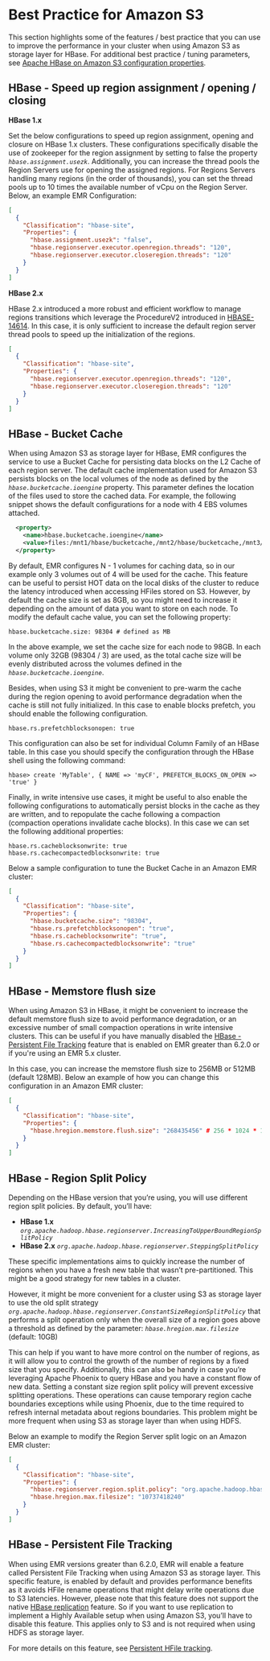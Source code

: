 # Best Practice for Amazon S3

This section highlights some of the features / best practice that you can use to improve the performance in your cluster when using Amazon S3 as storage layer for HBase. For additional best practice / tuning parameters, see [Apache HBase on Amazon S3 configuration properties](https://docs.aws.amazon.com/whitepapers/latest/migrate-apache-hbase-s3/identifying-apache-hbase-and-emrfs-tuning-options.html).


## HBase - Speed up region assignment / opening / closing


**HBase 1.x** 

Set the below configurations to speed up region assignment, opening and closure on HBase 1.x clusters. These configurations specifically disable the use of zookeeper for the region assignment by setting to false the property *`hbase.assignment.usezk`*. Additionally, you can increase the thread pools the Region Servers use for opening the assigned regions. For Regions Servers handling many regions (in the order of thousands), you can set the thread pools up to 10 times the available number of vCpu on the Region Server. Below, an example EMR Configuration:

```json
[
  {
    "Classification": "hbase-site",
    "Properties": {
      "hbase.assignment.usezk": "false",
      "hbase.regionserver.executor.openregion.threads": "120",
      "hbase.regionserver.executor.closeregion.threads": "120"
    }
  }
]
```

**HBase 2.x** 

HBase 2.x introduced a more robust and efficient workflow to manage regions transitions which leverage the ProcedureV2 introduced in [HBASE-14614](https://issues.apache.org/jira/browse/HBASE-14614). In this case, it is only sufficient to increase the default region server thread pools to speed up the initialization of the regions. 

```json
[
  {
    "Classification": "hbase-site",
    "Properties": {
      "hbase.regionserver.executor.openregion.threads": "120",
      "hbase.regionserver.executor.closeregion.threads": "120"
    }
  }
]
```


## HBase - Bucket Cache

When using Amazon S3 as storage layer for HBase, EMR configures the service to use a Bucket Cache for persisting data blocks on the L2 Cache of each region server. The default cache implementation used for Amazon S3 persists blocks on the local volumes of the node as defined by the *`hbase.bucketcache.ioengine`* property. This parameter defines the location of the files used to store the cached data. For example, the following snippet shows the default configurations for a node with 4 EBS volumes attached. 

```xml
  <property>
    <name>hbase.bucketcache.ioengine</name>
    <value>files:/mnt1/hbase/bucketcache,/mnt2/hbase/bucketcache,/mnt3/hbase/bucketcache</value>
  </property>
```

By default, EMR configures N - 1 volumes for caching data, so in our example only 3 volumes out of 4 will be used for the cache. This feature can be useful to persist HOT data on the local disks of the cluster to reduce the latency introduced when accessing HFiles stored on S3. However, by default the cache size is set as 8GB, so you might need to increase it depending on the amount of data you want to store on each node. To modify the default cache value, you can set the following property: 

```
hbase.bucketcache.size: 98304 # defined as MB
```

In the above example, we set the cache size for each node to 98GB. In each volume only 32GB (98304 / 3) are used, as the total cache size will be evenly distributed across the volumes defined in the *`hbase.bucketcache.ioengine`*.

Besides, when using S3 it might be convenient to pre-warm the cache during the region opening to avoid performance degradation when the cache is still not fully initialized. In this case to enable blocks prefetch, you should enable the following configuration.

```
hbase.rs.prefetchblocksonopen: true
```

This configuration can also be set for individual Column Family of an HBase table. In this case you should specify the configuration through the HBase shell using the following command:

```
hbase> create 'MyTable', { NAME => 'myCF', PREFETCH_BLOCKS_ON_OPEN => 'true' }
```

Finally, in write intensive use cases, it might be useful to also enable the following configurations to automatically persist blocks in the cache as they are written, and to repopulate the cache following a compaction (compaction operations invalidate cache blocks). In this case we can set the following additional properties: 

```
hbase.rs.cacheblocksonwrite: true
hbase.rs.cachecompactedblocksonwrite: true
```

Below a sample configuration to tune the Bucket Cache in an Amazon EMR cluster:

```json
[
  {
    "Classification": "hbase-site",
    "Properties": {
      "hbase.bucketcache.size": "98304",
      "hbase.rs.prefetchblocksonopen": "true",
      "hbase.rs.cacheblocksonwrite": "true",
      "hbase.rs.cachecompactedblocksonwrite": "true"
    }
  }
]
```



## HBase - Memstore flush size

When using Amazon S3 in HBase, it might be convenient to increase the default memstore flush size to avoid performance degradation, or an excessive number of small compaction operations in write intensive clusters. This can be useful if you have manually disabled the [HBase - Persistent File Tracking](#hbase-persistent-file-tracking) feature that is enabled on EMR greater than 6.2.0 or if you're using an EMR 5.x cluster. 

In this case, you can increase the memstore flush size to 256MB or 512MB (default 128MB). Below an example of how you can change this configuration in an Amazon EMR cluster:
 

```json
[
  {
    "Classification": "hbase-site",
    "Properties": {
      "hbase.hregion.memstore.flush.size": "268435456" # 256 * 1024 * 1024
    }
  }
]
```


## HBase - Region Split Policy

Depending on the HBase version that you’re using, you will use different region split policies. By default, you’ll have:


* **HBase 1.x** *`org.apache.hadoop.hbase.regionserver.IncreasingToUpperBoundRegionSplitPolicy`*
* **HBase 2.x**  *`org.apache.hadoop.hbase.regionserver.SteppingSplitPolicy`*


These specific implementations aims to quickly increase the number of regions when you have a fresh new table that wasn’t pre-partitioned. This might be a good strategy for new tables in a cluster. 

However, it might be more convenient for a cluster using S3 as storage layer to use the old split strategy *`org.apache.hadoop.hbase.regionserver.ConstantSizeRegionSplitPolicy`* that performs a split operation only when the overall size of a region goes above a threshold as defined by the parameter:  *`hbase.hregion.max.filesize`* (default: 10GB)

This can help if you want to have more control on the number of regions, as it will allow you to control the growth of the number of regions by a fixed size that you specify. Additionally, this can also be handy in case you’re leveraging Apache Phoenix to query HBase and you have a constant flow of new data. Setting a constant size region split policy will prevent excessive splitting operations. These operations can cause temporary region cache boundaries exceptions while using Phoenix, due to the time required to refresh internal metadata about regions boundaries. This problem might be more frequent when using S3 as storage layer than when using HDFS.

Below an example to modify the Region Server split logic on an Amazon EMR cluster: 

```json
[
  {
    "Classification": "hbase-site",
    "Properties": {
      "hbase.regionserver.region.split.policy": "org.apache.hadoop.hbase.regionserver.ConstantSizeRegionSplitPolicy",
      "hbase.hregion.max.filesize": "10737418240"
    }
  }
]
```


## HBase - Persistent File Tracking

When using EMR versions greater than 6.2.0, EMR will enable a feature called Persistent File Tracking when using Amazon S3 as storage layer. This specific feature, is enabled by default and provides performance benefits as it avoids HFile rename operations that might delay write operations due to S3 latencies. However, please note that this feature does not support the native [HBase replication](https://hbase.apache.org/book.html#_cluster_replication) feature. So if you want to use replication to implement a Highly Available setup when using Amazon S3, you’ll have to disable this feature. This applies only to S3 and is not required when using HDFS as storage layer. 

For more details on this feature, see [Persistent HFile tracking](https://docs.aws.amazon.com/emr/latest/ReleaseGuide/emr-hbase-s3.html#emr-hbase-s3-hfile-tracking).
